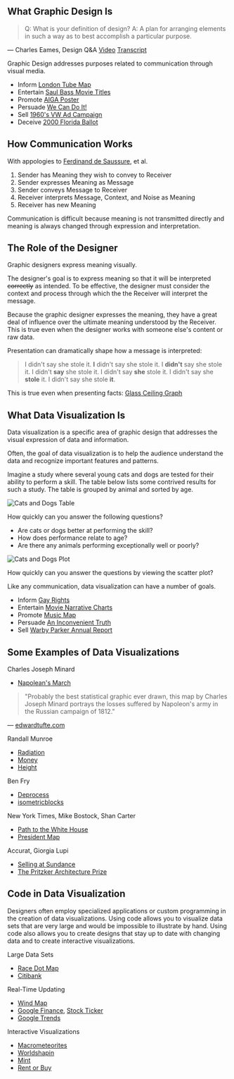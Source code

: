 What Graphic Design Is
-----

> Q: What is your definition of design?
> A:  A plan for arranging elements in such a way as to best accomplish a particular purpose.

— Charles Eames, Design Q&A [Video](http://www.youtube.com/watch?v=3xYi2rd1QCg) [Transcript](http://markwunsch.com/blog/2008/09/27/design-q-a-with-charles-eames.html)


Graphic Design addresses purposes related to communication through visual media.


- Inform [London Tube Map](http://www.tfl.gov.uk/assets/downloads/standard-tube-map.pdf)
- Entertain [Saul Bass Movie Titles](http://vimeo.com/31992143)
- Promote [AIGA Poster](http://scene360.com/wp-content/themes/site/uploads/2002/11/stefan-sagmeister-02.jpg)
- Persuade [We Can Do It!](http://en.wikipedia.org/wiki/We_Can_Do_It!)
- Sell [1960's VW Ad Campaign](http://www.visualnews.com/2013/09/03/20-best-volkswagen-ads-1960s-campaign/)
- Deceive [2000 Florida Ballot](http://clearlypresentable.files.wordpress.com/2010/03/butterfly_large.jpg)


How Communication Works
-----

With appologies to [Ferdinand de Saussure](http://en.wikipedia.org/wiki/Ferdinand_de_Saussure), et al.

1. Sender has Meaning they wish to convey to Receiver
2. Sender expresses Meaning as Message
3. Sender conveys Message to Receiver
4. Receiver interprets Message, Context, and Noise as Meaning
5. Receiver has new Meaning


Communication is difficult because meaning is not transmitted directly and meaning is always changed through expression and interpretation.


The Role of the Designer
-----
Graphic designers express meaning visually.

The designer's goal is to express meaning so that it will be interpreted <strike>correctly</strike> as intended. To be effective, the designer must consider the context and process through which the the Receiver will interpret the message.

Because the graphic designer expresses the meaning, they have a great deal of influence over the ultimate meaning understood by the Receiver. This is true even when the designer works with someone else's content or raw data.

Presentation can dramatically shape how a message is interpreted:
> I didn't say she stole it.
> <b>I</b> didn't say she stole it.
> I <b>didn't</b> say she stole it.
> I didn't <b>say</b> she stole it.
> I didn't say <b>she</b> stole it.
> I didn't say she <b>stole</b> it.
> I didn't say she stole <b>it</b>.


This is true even when presenting facts:
[Glass Ceiling Graph](https://twitter.com/jk_keller/status/410498080765919232/photo/1)



What Data Visualization Is
-----

Data visualization is a specific area of graphic design that addresses the visual expression of data and information.

Often, the goal of data visualization is to help the audience understand the data and recognize important features and patterns.

Imagine a study where several young cats and dogs are tested for their ability to perform a skill. The table below lists some contrived results for such a study. The table is grouped by animal and sorted by age.

![Cats and Dogs Table](http://psam5600.justinbakse.com/wp-content/uploads/2014/01/cats_dogs_table.png)

How quickly can you answer the following questions?

- Are cats or dogs better at performing the skill?
- How does performance relate to age?
- Are there any animals performing exceptionally well or poorly?

![Cats and Dogs Plot](http://psam5600.justinbakse.com/wp-content/uploads/2014/01/cats_dogs_plot.png)

How quickly can you answer the questions by viewing the scatter plot?

Like any communication, data visualization can have a number of goals.

- Inform [Gay Rights](http://www.theguardian.com/world/interactive/2012/may/08/gay-rights-united-states)
- Entertain [Movie Narrative Charts](http://xkcd.com/657/)
- Promote [Music Map](http://audiomap.tuneglue.net/)
- Persuade [An Inconvenient Truth](http://web.ncf.ca/jim/ref/inconvenientTruth/)
- Sell [Warby Parker Annual Report](http://www.warbyparker.com/annual-report-2012)


Some Examples of Data Visualizations
-----

Charles Joseph Minard

- [Napolean's March](http://www.robertlpeters.com/news/images/MinardMap.jpg)

>"Probably the best statistical graphic ever drawn, this map by Charles Joseph Minard portrays the losses suffered by Napoleon's army in the Russian campaign of 1812."

— [edwardtufte.com](http://www.edwardtufte.com/tufte/posters)

Randall Munroe

- [Radiation](https://xkcd.com/radiation/)
- [Money](http://xkcd.com/980/huge/#)
- [Height](http://xkcd.com/482/)

Ben Fry

- [Deprocess](http://benfry.com/deprocess/)
- [isometricblocks](http://benfry.com/isometricblocks/)

New York Times, Mike Bostock, Shan Carter

- [Path to the White House](http://www.nytimes.com/interactive/2012/11/02/us/politics/paths-to-the-white-house.html)
- [President Map](http://elections.nytimes.com/2012/results/president?view=county_margin_change_view)

Accurat, Giorgia Lupi

- [Selling at Sundance](http://www.flickr.com/photos/accurat/12019630214/lightbox/)
- [The Pritzker Architecture Prize](http://www.flickr.com/photos/accurat/10293615746/lightbox/)


Code in Data Visualization
-----

Designers often employ specialized applications or custom programming in the creation of data visualizations. Using code allows you to visualize data sets that are very large and would be impossible to illustrate by hand. Using code also allows you to create designs that stay up to date with changing data and to create interactive visualizations.

Large Data Sets

- [Race Dot Map](http://demographics.coopercenter.org/DotMap/index.html)
- [Citibank](http://brandnewschool.com/Projects/CitiBiCentennial)

Real-Time Updating

- [Wind Map](http://hint.fm/wind/)
- [Google Finance](https://www.google.com/finance), [Stock Ticker](http://www.steampunklab.com/pics/146.jpg)
- [Google Trends](http://www.google.com/trends/explore)

Interactive Visualizations

- [Macrometeorites](http://visualizing.org/full-screen/56186)
- [Worldshapin](http://www.visualizing.org/full-screen/37441)
- [Mint](http://www.mint.com)
- [Rent or Buy](http://www.nytimes.com/interactive/business/buy-rent-calculator.html)